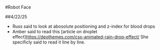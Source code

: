 #Robot Face

##4/22/25
- Russ said to look at abosolute positioning and z-index for blood drops
- Amber said to read this [article on droplet effect]https://deothemes.com/css-animated-rain-drop-effect/ She specificly said to read it line by line.
